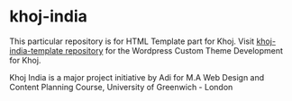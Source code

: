 # khoj-india

This particular repository is for HTML Template part for Khoj. Visit [khoj-india-template repository](https://github.com/idesignwebapps/khoj-india-template) for the Wordpress Custom Theme Development for Khoj.

Khoj India is a major project initiative by Adi for M.A Web Design and Content Planning Course, University of Greenwich - London
